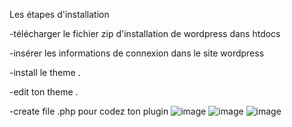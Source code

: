 Les étapes d'installation

-télécharger le fichier zip d'installation de wordpress dans htdocs

-insérer les informations de connexion dans le site wordpress

-install le theme .

-edit ton theme .

-create file .php pour codez ton plugin
![image](https://user-images.githubusercontent.com/93975817/171176789-49a08481-d859-49f6-b0b6-2fdda03aa0f6.png)
![image](https://user-images.githubusercontent.com/93975817/171176930-7a850c67-9a4c-4a6c-a9a7-e50b46c0e219.png)
![image](https://user-images.githubusercontent.com/93975817/171177000-111266a3-30ba-42ec-801c-b6d788988b6a.png)

